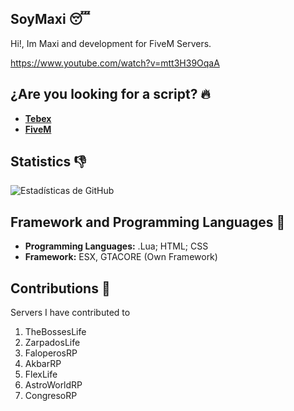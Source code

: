 ## SoyMaxi 😴

Hi!, Im Maxi and development for FiveM Servers.

https://www.youtube.com/watch?v=mtt3H39OqaA



## ¿Are you looking for a script? 🔥

- [**Tebex**](www.tebex.com)
- [**FiveM**](https://forum.cfx.re/u/imaxidev/activity)

## Statistics 👎

![Estadísticas de GitHub](https://github-readme-stats.vercel.app/api?username=SoyMaxi&show_icons=true&count_private=true)

## Framework and Programming Languages 🦿

- **Programming Languages:** .Lua; HTML; CSS
- **Framework:** ESX, GTACORE (Own Framework) 

## Contributions 🛌

Servers I have contributed to

1. TheBossesLife
2. ZarpadosLife
3. FaloperosRP
4. AkbarRP
5. FlexLife
6. AstroWorldRP
7. CongresoRP
